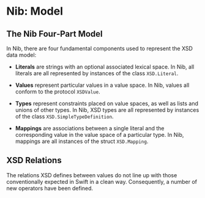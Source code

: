 #  Nib: Model  #

##  The Nib Four‐Part Model  ##

In Nib, there are four fundamental components used to represent the XSD data model:

 +  **Literals** are strings with an optional associated lexical space.
    In Nib, all literals are all represented by instances of the class `XSD.Literal`.

 +  **Values** represent particular values in a value space.
    In Nib, values all conform to the protocol `XSDValue`.

 +  **Types** represent constraints placed on value spaces, as well as lists and unions of other types.
    In Nib, XSD types are all represented by instances of the class `XSD.SimpleTypeDefinition`.

 +  **Mappings** are associations between a single literal and the corresponding value in the value space of a particular type.
    In Nib, mappings are all instances of the struct `XSD.Mapping`.

##  XSD Relations  ##

The relations XSD defines between values do not line up with those conventionally expected in Swift in a clean way.
Consequently, a number of new operators have been defined.
